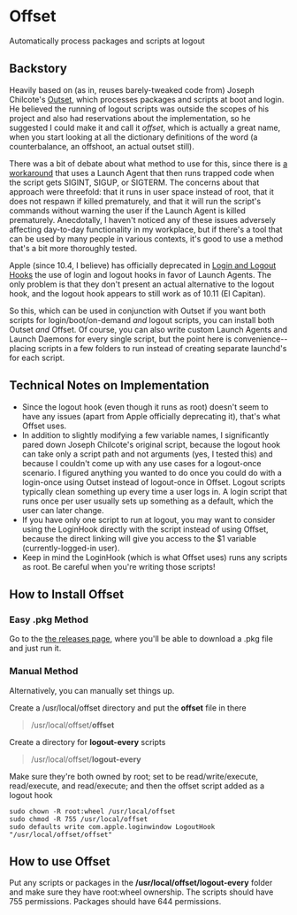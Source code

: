 # Offset
Automatically process packages and scripts at logout

## Backstory
Heavily based on (as in, reuses barely-tweaked code from) Joseph Chilcote's [Outset](https://github.com/chilcote/outset), which processes packages and scripts at boot and login. He believed the running of logout scripts was outside the scopes of his project and also had reservations about the implementation, so he suggested I could make it and call it _offset_, which is actually a great name, when you start looking at all the dictionary definitions of the word (a counterbalance, an offshoot, an actual outset still).

There was a bit of debate about what method to use for this, since there is [a workaround](http://apple.stackexchange.com/a/151492) that uses a Launch Agent that then runs trapped code when the script gets SIGINT, SIGUP, or SIGTERM. The concerns about that approach were threefold: that it runs in user space instead of root, that it does not respawn if killed prematurely, and that it will run the script's commands without warning the user if the Launch Agent is killed prematurely. Anecdotally, I haven't noticed any of these issues adversely affecting day-to-day functionality in my workplace, but if there's a tool that can be used by many people in various contexts, it's good to use a method that's a bit more thoroughly tested.

Apple (since 10.4, I believe) has officially deprecated in [Login and Logout Hooks](https://developer.apple.com/library/mac/documentation/MacOSX/Conceptual/BPSystemStartup/Chapters/CustomLogin.html) the use of login and logout hooks in favor of Launch Agents. The only problem is that they don't present an actual alternative to the logout hook, and the logout hook appears to still work as of 10.11 (El Capitan).

So this, which can be used in conjunction with Outset if you want both scripts for login/boot/on-demand _and_ logout scripts, you can install both Outset _and_ Offset. Of course, you can also write custom Launch Agents and Launch Daemons for every single script, but the point here is convenience--placing scripts in a few folders to run instead of creating separate launchd's for each script.

## Technical Notes on Implementation
  * Since the logout hook (even though it runs as root) doesn't seem to have any issues (apart from Apple officially deprecating it), that's what Offset uses.
  * In addition to slightly modifying a few variable names, I significantly pared down Joseph Chilcote's original script, because the logout hook can take only a script path and not arguments (yes, I tested this) and because I couldn't come up with any use cases for a logout-once scenario. I figured anything you wanted to do once you could do with a login-once using Outset instead of logout-once in Offset. Logout scripts typically clean something up every time a user logs in. A login script that runs once per user usually sets up something as a default, which the user can later change.
 * If you have only one script to run at logout, you may want to consider using the LoginHook directly with the script instead of using Offset, because the direct linking will give you access to the $1 variable (currently-logged-in user).
 * Keep in mind the LoginHook (which is what Offset uses) runs any scripts as root. Be careful when you're writing those scripts!

## How to Install Offset

### Easy .pkg Method
Go to the [the releases page](https://github.com/aysiu/offset/releases), where you'll be able to download a .pkg file and just run it. 

### Manual Method
Alternatively, you can manually set things up.

Create a /usr/local/offset directory and put the **offset** file in there
> /usr/local/offset/**offset**

Create a directory for **logout-every** scripts

> /usr/local/offset/**logout-every**

Make sure they're both owned by root; set to be read/write/execute, read/execute, and read/execute; and then the offset script added as a logout hook
```
sudo chown -R root:wheel /usr/local/offset
sudo chmod -R 755 /usr/local/offset
sudo defaults write com.apple.loginwindow LogoutHook "/usr/local/offset/offset"
```

## How to use Offset
Put any scripts or packages in the **/usr/local/offset/logout-every** folder and make sure they have root:wheel ownership. The scripts should have 755 permissions. Packages should have 644 permissions.
